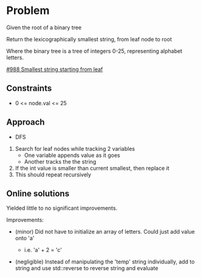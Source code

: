 
# Problem
Given the root of a binary tree

Return the lexicographically smallest string, from leaf node to root

Where the binary tree is a tree of integers 0-25, representing alphabet letters.

[\#988 Smallest string starting from leaf](https://leetcode.com/problems/smallest-string-starting-from-leaf/?envType=daily-question&envId=2024-04-17)

## Constraints
- 0 <= node.val <= 25

## Approach
- DFS
1. Search for leaf nodes while tracking 2 variables
    - One variable appends value as it goes
    - Another tracks the the string
2. If the int value is smaller than current smallest, then replace it
3. This should repeat recursively

## Online solutions
Yielded little to no significant improvements.

Improvements:
- (minor) 
Did not have to initialize an array of letters. Could just add value onto 'a' 
    - i.e. 'a' + 2 = 'c'

- (negligible) 
Instead of manipulating the 'temp' string individually, add to string and use std::reverse to reverse string and evaluate
